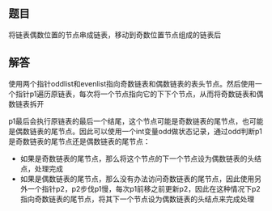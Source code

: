 ## 题目

将链表偶数位置的节点串成链表，移动到奇数位置节点组成的链表后

## 解答

使用两个指针oddlist和evenlist指向奇数链表和偶数链表的表头节点。然后使用一个指针p1遍历原链表，每次将一个节点指向它的下下个节点，从而将奇数链表和偶数链表拆开

p1最后会执行原链表的最后一个结尾，这个节点可能是奇数链表的尾节点，也可能是偶数链表的尾节点。因此可以使用一个int变量odd做状态记录，通过odd判断p1是奇数链表的尾节点还是偶数链表的尾节点：

* 如果是奇数链表的尾节点，那么将这个节点的下一个节点设为偶数链表的头结点，处理完成
* 如果是偶数链表的尾节点，那么没有办法访问奇数链表的尾节点，因此使用另外一个指针p2，p2步伐p1慢，每次p1前移之前更新p2，因此在这种情况下p2指向奇数链表的尾节点，将其下一个节点设为偶数链表的头结点来完成处理
